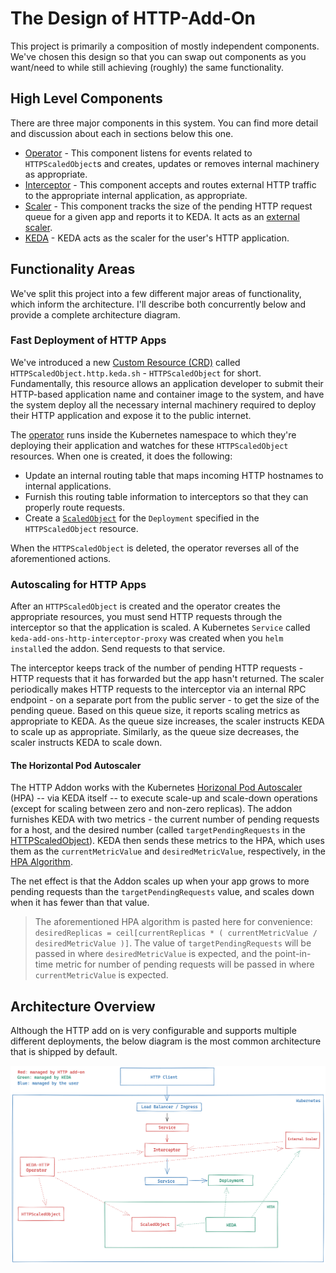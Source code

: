# The Design of HTTP-Add-On

This project is primarily a composition of mostly independent components. We've chosen this design so that you can swap out components as you want/need to while still achieving (roughly) the same functionality.

## High Level Components

There are three major components in this system. You can find more detail and discussion about each in sections below this one.

- [Operator](../operator) - This component listens for events related to `HTTPScaledObject`s and creates, updates or removes internal machinery as appropriate.
- [Interceptor](../interceptor) - This component accepts and routes external HTTP traffic to the appropriate internal application, as appropriate.
- [Scaler](../scaler) - This component tracks the size of the pending HTTP request queue for a given app and reports it to KEDA. It acts as an [external scaler](https://keda.sh/docs/2.1/scalers/external-push/).
- [KEDA](https://keda.sh) - KEDA acts as the scaler for the user's HTTP application.

## Functionality Areas

We've split this project into a few different major areas of functionality, which inform the architecture. I'll describe both concurrently below and provide a complete architecture diagram.

### Fast Deployment of HTTP Apps

We've introduced a new [Custom Resource (CRD)](https://kubernetes.io/docs/concepts/extend-kubernetes/api-extension/custom-resources/) called `HTTPScaledObject.http.keda.sh` - `HTTPScaledObject` for short. Fundamentally, this resource allows an application developer to submit their HTTP-based application name and container image to the system, and have the system deploy all the necessary internal machinery required to deploy their HTTP application and expose it to the public internet.

The [operator](../operator) runs inside the Kubernetes namespace to which they're deploying their application and watches for these `HTTPScaledObject` resources. When one is created, it does the following:

- Update an internal routing table that maps incoming HTTP hostnames to internal applications.
- Furnish this routing table information to interceptors so that they can properly route requests.
- Create a [`ScaledObject`](https://keda.sh/docs/2.3/concepts/scaling-deployments/#scaledobject-spec) for the `Deployment` specified in the `HTTPScaledObject` resource.

When the `HTTPScaledObject` is deleted, the operator reverses all of the aforementioned actions.

### Autoscaling for HTTP Apps

After an `HTTPScaledObject` is created and the operator creates the appropriate resources, you must send HTTP requests through the interceptor so that the application is scaled. A Kubernetes `Service` called `keda-add-ons-http-interceptor-proxy` was created when you `helm install`ed the addon. Send requests to that service.

The interceptor keeps track of the number of pending HTTP requests - HTTP requests that it has forwarded but the app hasn't returned. The scaler periodically makes HTTP requests to the interceptor via an internal RPC endpoint - on a separate port from the public server - to get the size of the pending queue. Based on this queue size, it reports scaling metrics as appropriate to KEDA. As the queue size increases, the scaler instructs KEDA to scale up as appropriate. Similarly, as the queue size decreases, the scaler instructs KEDA to scale down.

#### The Horizontal Pod Autoscaler

The HTTP Addon works with the Kubernetes [Horizonal Pod Autoscaler](https://kubernetes.io/docs/tasks/run-application/horizontal-pod-autoscale/#algorithm-details) (HPA) -- via KEDA itself -- to execute scale-up and scale-down operations (except for scaling between zero and non-zero replicas). The addon furnishes KEDA with two metrics - the current number of pending requests for a host, and the desired number (called `targetPendingRequests` in the [HTTPScaledObject](./ref/http_scaled_object.md)). KEDA then sends these metrics to the HPA, which uses them as the `currentMetricValue` and `desiredMetricValue`, respectively, in the [HPA Algorithm](https://kubernetes.io/docs/tasks/run-application/horizontal-pod-autoscale/#algorithm-details).

The net effect is that the Addon scales up when your app grows to more pending requests than the `targetPendingRequests` value, and scales down when it has fewer than that value.

>The aforementioned HPA algorithm is pasted here for convenience: `desiredReplicas = ceil[currentReplicas * ( currentMetricValue / desiredMetricValue )]`. The value of `targetPendingRequests` will be passed in where `desiredMetricValue` is expected, and the point-in-time metric for number of pending requests will be passed in where `currentMetricValue` is expected.

## Architecture Overview

Although the HTTP add on is very configurable and supports multiple different deployments, the below diagram is the most common architecture that is shipped by default.

![architecture diagram](./images/arch.png)
